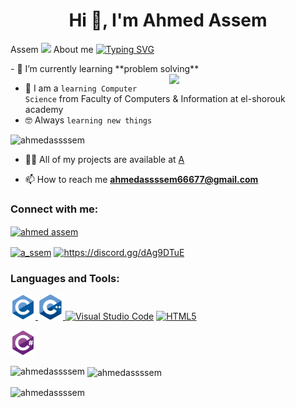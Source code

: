 <h1 align="center">Hi 👋, I'm Ahmed Assem</h1>
Assem <img src = "https://i.pinimg.com/originals/3f/7e/4e/3f7e4eff7c96e9fe4b8b4b1ff3f7bdb5.gif" width = 6.5%> About me
  <a href="https://git.io/typing-svg"><img src="https://readme-typing-svg.demolab.com?font=Fira+Code&weight=900&size=25&pause=1000&color=D27800&center=true&vCenter=true&width=600&height=100&lines=Hi +my name+is+ Ahmed +Assem;Computer+Science+Student;Competitive+Programmer;learing |problem solving|;Always+learning+new+things" alt="Typing SVG" /></a>
</p>
- 🌱 I’m currently learning **problem solving**
<img align="right" src="https://user-images.githubusercontent.com/63050133/156676671-d5b2e362-97d4-4404-9447-dd71ddfea82f.gif" width = 250px/>

- :school: I am a `learning Computer Science` from Faculty of Computers & Information at el-shorouk academy
- :nerd_face: Always `learning new things`

<p align="left"> <img src="https://komarev.com/ghpvc/?username=ahmedassssem&label=Profile%20views&color=0e75b6&style=flat" alt="ahmedassssem" /> </p>



- 👨‍💻 All of my projects are available at [A](A)

- 📫 How to reach me **ahmedassssem66677@gmail.com**

<h3 align="left">Connect with me:</h3>
<p align="left">
<a href="https://linkedin.com/in/ahmed assem" target="blank"><img align="center" src="https://raw.githubusercontent.com/rahuldkjain/github-profile-readme-generator/master/src/images/icons/Social/linked-in-alt.svg" alt="ahmed assem" height="30" width="40" /></a>

<a href="https://codeforces.com/profile/a_ssem" target="blank"><img align="center" src="https://raw.githubusercontent.com/rahuldkjain/github-profile-readme-generator/master/src/images/icons/Social/codeforces.svg" alt="a_ssem" height="30" width="40" /></a>
<a href="https://discord.gg/https://discord.gg/dAg9DTuE" target="blank"><img align="center" src="https://raw.githubusercontent.com/rahuldkjain/github-profile-readme-generator/master/src/images/icons/Social/discord.svg" alt="https://discord.gg/dAg9DTuE" height="30" width="40" /></a>
</p>

<h3 align="left">Languages and Tools:</h3>
<p align="left"> <a href="https://www.cprogramming.com/" target="_blank" rel="noreferrer"> <img src="https://raw.githubusercontent.com/devicons/devicon/master/icons/c/c-original.svg" alt="c" width="40" height="40"/> </a> <a href="https://www.w3schools.com/cpp/" target="_blank" rel="noreferrer"> <img src="https://raw.githubusercontent.com/devicons/devicon/master/icons/cplusplus/cplusplus-original.svg" alt="cplusplus" width="40" height="40"/> </a> 
  <a href="https://code.visualstudio.com/" title="Visual Studio Code"><img src="https://img.shields.io/badge/Visual%20Studio%20Code-0078d7.svg?style=for-the-badge&logo=visual-studio-code&logoColor=white" alt="Visual Studio Code"></a>
<a href="https://www.w3.org/TR/html5/" title="HTML5"><img src="https://img.shields.io/badge/html5-%23E34F26.svg?style=for-the-badge&logo=html5&logoColor=white" alt="HTML5"></a>

  <a href="https://www.w3schools.com/cs/" target="_blank" rel="noreferrer"> <img src="https://raw.githubusercontent.com/devicons/devicon/master/icons/csharp/csharp-original.svg" alt="csharp" width="40" height="40"/> </a> 

<p><img align="left" src="https://github-readme-stats.vercel.app/api/top-langs?username=ahmedassssem&show_icons=true&locale=en&layout=compact" alt="ahmedassssem" /></p>

<p>&nbsp;<img align="center" src="https://github-readme-stats.vercel.app/api?username=ahmedassssem&show_icons=true&locale=en" alt="ahmedassssem" /></p>

<p><img align="center" src="https://github-readme-streak-stats.herokuapp.com/?user=ahmedassssem&" alt="ahmedassssem" /></p>
